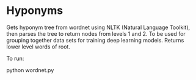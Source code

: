 # Hyponyms

Gets hyponym tree from wordnet using NLTK (Natural Language Toolkit), then parses the tree to return nodes from levels 1 and 2. To be used for grouping together data sets for training deep learning models. Returns lower level words of root.


To run: 

python wordnet.py
